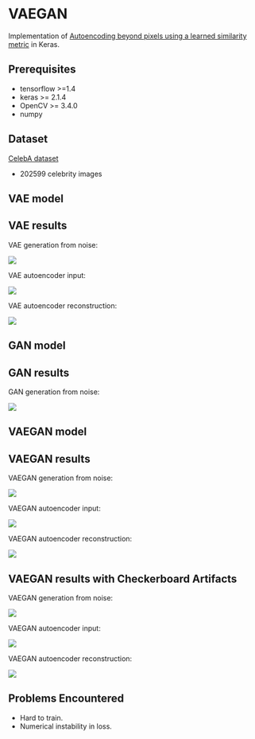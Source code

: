 # VAEGAN
Implementation of [Autoencoding beyond pixels using a learned similarity metric](https://arxiv.org/abs/1512.09300v2) in Keras.

## Prerequisites

- tensorflow >=1.4
- keras >= 2.1.4
- OpenCV >= 3.4.0
- numpy

## Dataset

[CelebA dataset](http://mmlab.ie.cuhk.edu.hk/projects/CelebA.html)

- 202599 celebrity images

## VAE model

## VAE results

VAE generation from noise:

![](imgs/vae_generator_out.jpg)

VAE autoencoder input:

![](imgs/vae_autoencoder_input.jpg)

VAE autoencoder reconstruction:

![](imgs/vae_autoencoder_output.jpg)

## GAN model

## GAN results

GAN generation from noise:

![](imgs/GAN_51273.jpg)

## VAEGAN model

## VAEGAN results


VAEGAN generation from noise:

![](imgs/generator_out.jpg)

VAEGAN autoencoder input:

![](imgs/autoencoder_input.jpg)

VAEGAN autoencoder reconstruction:

![](imgs/autoencoder_output.jpg)


## VAEGAN results with Checkerboard Artifacts

VAEGAN generation from noise:

![](imgs/generator_out_grid.jpg)

VAEGAN autoencoder input:

![](imgs/autoencoder_input_grid.jpg)

VAEGAN autoencoder reconstruction:

![](imgs/autoencoder_output_grid.jpg)

## Problems Encountered

- Hard to train.
- Numerical instability in loss.
